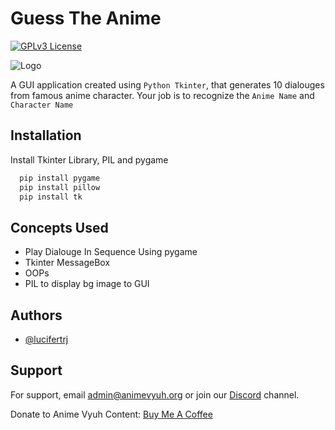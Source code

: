 
# Guess The Anime
[![GPLv3 License](https://img.shields.io/badge/License-GPL%20v3-yellow.svg)](https://opensource.org/licenses/)


![Logo](https://animevyuh.org/wp-content/uploads/2021/09/cropped-animevyuh-1-130x98.png)

A GUI application created using `Python Tkinter`, that generates 10 dialouges from famous anime character. 
Your job is to recognize the `Anime Name` and `Character Name`


## Installation

Install Tkinter Library, PIL and pygame

```py
  pip install pygame
  pip install pillow
  pip install tk
```

## Concepts Used

- Play Dialouge In Sequence Using pygame
- Tkinter MessageBox
- OOPs
- PIL to display bg image to GUI

## Authors

- [@lucifertrj](https://www.github.com/lucifertrj)


## Support

For support, email admin@animevyuh.org or join our [Discord](https://discord.gg/MTg7eVvpjx) channel.

Donate to Anime Vyuh Content: [Buy Me A Coffee](https://www.buymeacoffee.com/trjtarun)
